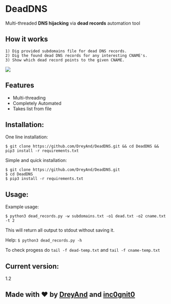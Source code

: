 # DeadDNS
 Multi-threaded **DNS hijacking** via **dead records** automation tool

## How it works
```
1) Dig provided subdomains file for dead DNS records.
2) Dig the found dead DNS records for any interesting CNAME's. 
3) Show which dead record points to the given CNAME.
```

![](https://j.gifs.com/jZoEJB.gif)

## Features
- Multi-threading
- Completely Automated
- Takes list from file

## Installation:
One line installation:
```
$ git clone https://github.com/DreyAnd/DeadDNS.git && cd DeadDNS && pip3 install -r requirements.txt
```

Simple and quick installation:
```
$ git clone https://github.com/DreyAnd/DeadDNS.git
$ cd DeadDNS
$ pip3 install -r requirements.txt
```

## Usage:

Example usage:
```
$ python3 dead_records.py -w subdomains.txt -o1 dead.txt -o2 cname.txt -t 2
```
This will return all output to stdout without saving it.

Help: `$ python3 dead_records.py -h`

To check progess do `tail -f dead-temp.txt` and `tail -f cname-temp.txt`

## Current version:
1.2

## Made with :heart: by [DreyAnd](https://github.com/DreyAnd) and [inc0gnit0](https://github.com/iinc0gnit0)
